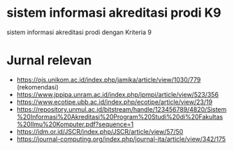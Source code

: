 # sistem informasi akreditasi prodi K9
 sistem informasi akreditasi prodi dengan Kriteria 9
# Jurnal relevan
* https://ojs.unikom.ac.id/index.php/jamika/article/view/1030/779 (rekomendasi)
* https://www.jppipa.unram.ac.id/index.php/jpmpi/article/view/523/356
* https://www.ecotipe.ubb.ac.id/index.php/ecotipe/article/view/23/19
* https://repository.unmul.ac.id/bitstream/handle/123456789/4820/Sistem%20Informasi%20Akreditasi%20Program%20Studi%20di%20Fakultas%20Ilmu%20Komputer.pdf?sequence=1
* https://idm.or.id/JSCR/index.php/JSCR/article/view/57/50
* https://journal-computing.org/index.php/journal-ita/article/view/342/175
